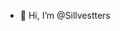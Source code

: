 - 👋 Hi, I’m @Sillvestters
<!---
thash/thash is a ✨ special ✨ repository because its `README.md` (this file) appears on your GitHub profile.
You can click the Preview link to take a look at your changes.
--->
